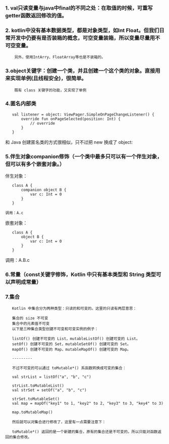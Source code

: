 ### 1. val只读变量与java中final的不同之处：在取值的时候，可重写getter函数返回修改的值。

### 2. kotlin中没有基本数据类型，都是对象类型，如Int Float。但我们日常开发中仍要有是否装箱的概念，可空变量装箱，所以变量尽量用不可空变量。
        另外，使用IntArry、FloatArray等也是不装箱的。
      
### 3.object关键字：创建一个类，并且创建一个这个类的对象。直接用来实现单例(且线程安全)，很简单。
        既有 class 关键字的功能，又实现了单例
        
### 4.匿名内部类
```
   val listener = object: ViewPager.SimpleOnPageChangeListener() {
       override fun onPageSelected(position: Int) {
           // override
       }
   }    
```
   
   和 Java 创建匿名类的方式很相似，只不过把 new 换成了 object: 
   
### 5.伴生对象companion修饰（一个类中最多只可以有一个伴生对象，但可以有多个嵌套对象。）
伴生对象：
```
   class A {
       companion object B {
           var c: Int = 0
       }
   }
```
    调用：A.c
    
嵌套对象：
```
   class A {
       object B {
           var c: Int = 0
       }
   }
```
   调用：A.B.c

### 6.常量（const关键字修饰，Kotlin 中只有基本类型和 String 类型可以声明成常量）

### 7.集合
```
   Kotlin 中集合分为两种类型：只读的和可变的。这里的只读有两层意思：
   
   集合的 size 不可变
   集合中的元素值不可变
   以下是三种集合类型创建不可变和可变实例的例子：
   
   listOf() 创建不可变的 List，mutableListOf() 创建可变的 List。
   setOf() 创建不可变的 Set，mutableSetOf() 创建可变的 Set。
   mapOf() 创建不可变的 Map，mutableMapOf() 创建可变的 Map。
   
   ---------
   
   不过不可变的可以通过 toMutable*() 系函数转换成可变的集合：
   
   val strList = listOf("a", "b", "c")
               
   strList.toMutableList()
   val strSet = setOf("a", "b", "c")
               
   strSet.toMutableSet()
   val map = mapOf("key1" to 1, "key2" to 2, "key3" to 3, "key4" to 3)
            
   map.toMutableMap()

   然后就可以对集合进行修改了，这里有一点需要注意下：
   
   toMutable*() 返回的是一个新建的集合，原有的集合还是不可变的，所以只能对函数返回的集合修改。
```








